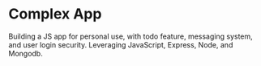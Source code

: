 # Complex App

Building a JS app for personal use, with todo feature, messaging system, and user login security.  Leveraging JavaScript, Express, Node, and Mongodb.

